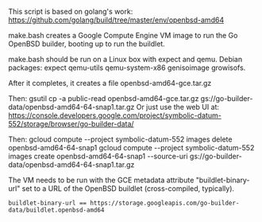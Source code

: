 This script is based on golang's work: https://github.com/golang/build/tree/master/env/openbsd-amd64

make.bash creates a Google Compute Engine VM image to run the Go
OpenBSD builder, booting up to run the buildlet.

make.bash should be run on a Linux box with expect and qemu.
Debian packages: expect qemu-utils qemu-system-x86 genisoimage growisofs.

After it completes, it creates a file openbsd-amd64-gce.tar.gz

Then:
    gsutil cp -a public-read openbsd-amd64-gce.tar.gz gs://go-builder-data/openbsd-amd64-64-snap1.tar.gz
Or just use the web UI at:
    https://console.developers.google.com/project/symbolic-datum-552/storage/browser/go-builder-data/

Then:
   gcloud compute --project symbolic-datum-552 images delete openbsd-amd64-64-snap1
   gcloud compute --project symbolic-datum-552 images create openbsd-amd64-64-snap1 --source-uri gs://go-builder-data/openbsd-amd64-64-snap1.tar.gz

The VM needs to be run with the GCE metadata attribute "buildlet-binary-url" set to a URL
of the OpenBSD buildlet (cross-compiled, typically).

    buildlet-binary-url == https://storage.googleapis.com/go-builder-data/buildlet.openbsd-amd64
